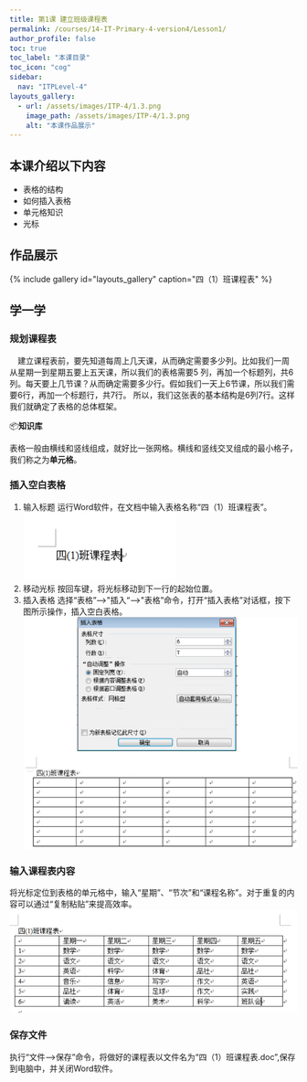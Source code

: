 ```yaml
---
title: 第1课 建立班级课程表
permalink: /courses/14-IT-Primary-4-version4/Lesson1/
author_profile: false
toc: true
toc_label: "本课目录"
toc_icon: "cog"
sidebar:
  nav: "ITPLevel-4"
layouts_gallery:
  - url: /assets/images/ITP-4/1.3.png
    image_path: /assets/images/ITP-4/1.3.png
    alt: "本课作品展示"
---
```

## 本课介绍以下内容
- 表格的结构
- 如何插入表格
- 单元格知识
- 光标
## 作品展示
{% include gallery id="layouts_gallery" caption="四（1）班课程表" %}
## 学一学
### 规划课程表
`  `建立课程表前，要先知道每周上几天课，从而确定需要多少列。比如我们一周从星期一到星期五要上五天课，所以我们的表格需要5
列，再加一个标题列，共6列。每天要上几节课？从而确定需要多少行。假如我们一天上6节课，所以我们需要6行，再加一个标题行，共7行。
所以，我们这张表的基本结构是6列7行。这样我们就确定了表格的总体框架。

:package:**知识库**

  表格一般由横线和竖线组成，就好比一张网格。横线和竖线交叉组成的最小格子，我们称之为**单元格**。
  
### 插入空白表格
1. 输入标题
运行Word软件，在文档中输入表格名称“四（1）班课程表”。
![](/assets/images/ITP-4/1.1.png)
2. 移动光标
按回车键，将光标移动到下一行的起始位置。
3. 插入表格
选择“表格”——>"插入“——>"表格”命令，打开“插入表格”对话框，按下图所示操作，插入空白表格。
![](/assets/images/ITP-4/1.2.png)
### 输入课程表内容
将光标定位到表格的单元格中，输入“星期”、“节次”和“课程名称”。对于重复的内容可以通过“复制粘贴”来提高效率。
![](/assets/images/ITP-4/1.3.png)
### 保存文件
执行“文件——>保存”命令，将做好的课程表以文件名为“四（1）班课程表.doc”,保存到电脑中，并关闭Word软件。

